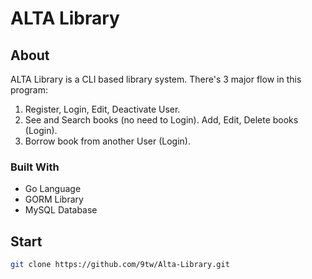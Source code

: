 # ALTA Library

## About
ALTA Library is a CLI based library system. There's 3 major flow in this program:
  1. Register, Login, Edit, Deactivate User.
  2. See and Search books (no need to Login). Add, Edit, Delete books (Login).
  3. Borrow book from another User (Login).
### Built With
  - Go Language
  - GORM Library
  - MySQL Database

## Start
```bash
git clone https://github.com/9tw/Alta-Library.git
```
